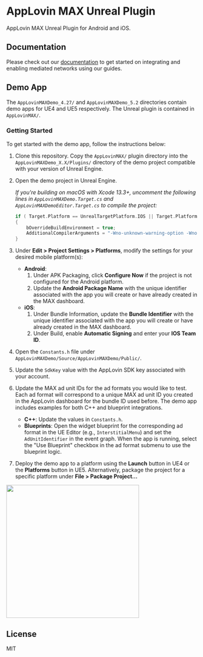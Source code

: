 # AppLovin MAX Unreal Plugin

AppLovin MAX Unreal Plugin for Android and iOS.

## Documentation

Please check out our [documentation](https://dash.applovin.com/documentation/mediation/unreal/getting-started/integration) to get started on integrating and enabling mediated networks using our guides.

## Demo App

The `AppLovinMAXDemo_4.27/` and `AppLovinMAXDemo_5.2` directories contain demo apps for UE4 and UE5 respectively. The Unreal plugin is contained in `AppLovinMAX/`.

### Getting Started

To get started with the demo app, follow the instructions below:

1. Clone this repository. Copy the `AppLovinMAX/` plugin directory into the `AppLovinMAXDemo_X.X/Plugins/` directory of the demo project compatible with your version of Unreal Engine.

2. Open the demo project in Unreal Engine.

    *If you're building on macOS with Xcode 13.3+, uncomment the following lines in `AppLovinMAXDemo.Target.cs` and `AppLovinMAXDemoEditor.Target.cs` to compile the project:*

    ```cpp
    if ( Target.Platform == UnrealTargetPlatform.IOS || Target.Platform == UnrealTargetPlatform.Mac )
    {
        bOverrideBuildEnvironment = true;
        AdditionalCompilerArguments = "-Wno-unknown-warning-option -Wno-unused-but-set-variable -Wno-deprecated-builtins -Wno-bitwise-instead-of-logical -Wno-single-bit-bitfield-constant-conversion";
    }
    ```

3. Under **Edit > Project Settings > Platforms**, modify the settings for your desired mobile platform(s):
    - **Android**:
        1. Under APK Packaging, click **Configure Now** if the project is not configured for the Android platform.
        2. Update the **Android Package Name** with the unique identifier associated with the app you will create or have already created in the MAX dashboard.
    - **iOS**:
        1. Under Bundle Information, update the **Bundle Identifier** with the unique identifier associated with the app you will create or have already created in the MAX dashboard.
        2. Under Build, enable **Automatic Signing** and enter your **IOS Team ID**.

4. Open the `Constants.h` file under `AppLovinMAXDemo/Source/AppLovinMAXDemo/Public/`.

5. Update the `SdkKey` value with the AppLovin SDK key associated with your account.

6. Update the MAX ad unit IDs for the ad formats you would like to test. Each ad format will correspond to a unique MAX ad unit ID you created in the AppLovin dashboard for the bundle ID used before. The demo app includes examples for both C++ and blueprint integrations.
    - **C++**: Update the values in `Constants.h`.
    - **Blueprints**: Open the widget blueprint for the corresponding ad format in the UE Editor (e.g., `InterstitialMenu`) and set the `AdUnitIdentifier` in the event graph. When the app is running, select the "Use Blueprint" checkbox in the ad format submenu to use the blueprint logic.

7. Deploy the demo app to a platform using the **Launch** button in UE4 or the **Platforms** button in UE5. Alternatively, package the project for a specific platform under **File > Package Project...**

<img src="https://user-images.githubusercontent.com/17148467/160496309-e1ef6519-c4cf-4d71-a34f-a17e79fb8bae.png" width="350" />

## License

MIT

